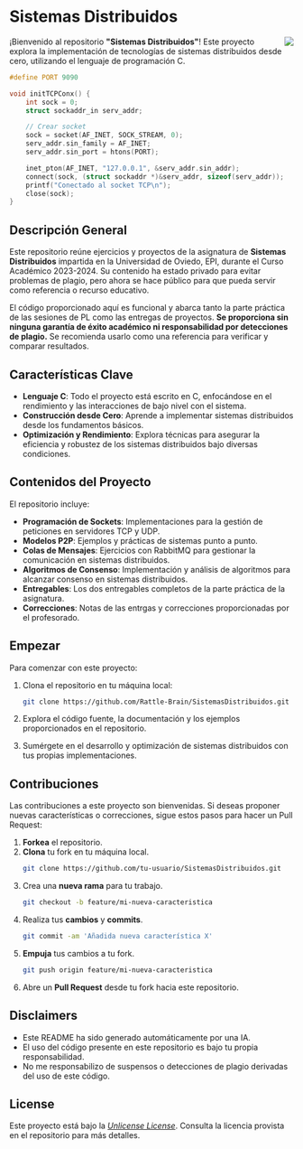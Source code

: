 # Sistemas Distribuidos

<img src="https://www.codewithharry.com/img/notes/c.webp" align="right" />

¡Bienvenido al repositorio **"Sistemas Distribuidos"**! Este proyecto explora la implementación de tecnologías de sistemas distribuidos desde cero, utilizando el lenguaje de programación C.

```C
#define PORT 9090

void initTCPConx() {
    int sock = 0;
    struct sockaddr_in serv_addr;

    // Crear socket
    sock = socket(AF_INET, SOCK_STREAM, 0);
    serv_addr.sin_family = AF_INET;
    serv_addr.sin_port = htons(PORT);

    inet_pton(AF_INET, "127.0.0.1", &serv_addr.sin_addr);
    connect(sock, (struct sockaddr *)&serv_addr, sizeof(serv_addr));
    printf("Conectado al socket TCP\n");
    close(sock);
}
```

## Descripción General

Este repositorio reúne ejercicios y proyectos de la asignatura de **Sistemas Distribuidos** impartida en la Universidad de Oviedo, EPI, durante el Curso Académico 2023-2024. Su contenido ha estado privado para evitar problemas de plagio, pero ahora se hace público para que pueda servir como referencia o recurso educativo.

El código proporcionado aquí es funcional y abarca tanto la parte práctica de las sesiones de PL como las entregas de proyectos. **Se proporciona sin ninguna garantía de éxito académico ni responsabilidad por detecciones de plagio.** Se recomienda usarlo como una referencia para verificar y comparar resultados.

## Características Clave

- **Lenguaje C**: Todo el proyecto está escrito en C, enfocándose en el rendimiento y las interacciones de bajo nivel con el sistema.
- **Construcción desde Cero**: Aprende a implementar sistemas distribuidos desde los fundamentos básicos.
- **Optimización y Rendimiento**: Explora técnicas para asegurar la eficiencia y robustez de los sistemas distribuidos bajo diversas condiciones.

## Contenidos del Proyecto

El repositorio incluye:

- **Programación de Sockets**: Implementaciones para la gestión de peticiones en servidores TCP y UDP.
- **Modelos P2P**: Ejemplos y prácticas de sistemas punto a punto.
- **Colas de Mensajes**: Ejercicios con RabbitMQ para gestionar la comunicación en sistemas distribuidos.
- **Algoritmos de Consenso**: Implementación y análisis de algoritmos para alcanzar consenso en sistemas distribuidos.
- **Entregables**: Los dos entregables completos de la parte práctica de la asignatura.
- **Correcciones**: Notas de las entrgas y correcciones proporcionadas por el profesorado.

## Empezar

Para comenzar con este proyecto:

1. Clona el repositorio en tu máquina local:
   ```bash
   git clone https://github.com/Rattle-Brain/SistemasDistribuidos.git
   ```

2. Explora el código fuente, la documentación y los ejemplos proporcionados en el repositorio.

3. Sumérgete en el desarrollo y optimización de sistemas distribuidos con tus propias implementaciones.

## Contribuciones

Las contribuciones a este proyecto son bienvenidas. Si deseas proponer nuevas características o correcciones, sigue estos pasos para hacer un Pull Request:

1. **Forkea** el repositorio.
2. **Clona** tu fork en tu máquina local.
   ```bash
   git clone https://github.com/tu-usuario/SistemasDistribuidos.git
   ```
3. Crea una **nueva rama** para tu trabajo.
   ```bash
   git checkout -b feature/mi-nueva-caracteristica
   ```
4. Realiza tus **cambios** y **commits**.
   ```bash
   git commit -am 'Añadida nueva característica X'
   ```
5. **Empuja** tus cambios a tu fork.
   ```bash
   git push origin feature/mi-nueva-caracteristica
   ```
6. Abre un **Pull Request** desde tu fork hacia este repositorio.

## Disclaimers

- Este README ha sido generado automáticamente por una IA.
- El uso del código presente en este repositorio es bajo tu propia responsabilidad.
- No me responsabilizo de suspensos o detecciones de plagio derivadas del uso de este código.

## License

Este proyecto está bajo la [*Unlicense License*](LICENSE). Consulta la licencia provista en el repositorio para más detalles.
